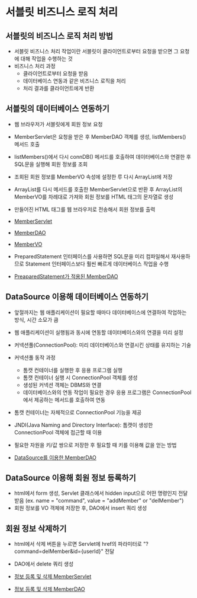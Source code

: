 # 서블릿 비즈니스 로직 처리

## 서블릿의 비즈니스 로직 처리 방법

- 서블릿 비즈니스 처리 작업이란 서블릿이 클라이언트로부터 요청을 받으면 그 요청에 대해 작업을 수행하는 것
- 비즈니스 처리 과정
  - 클라이언트로부터 요청을 받음
  - 데이터베이스 연동과 같은 비즈니스 로직을 처리
  - 처리 결과를 클라이언트에게 반환

## 서블릿의 데이터베이스 연동하기

- 웹 브라우저가 서블릿에게 회원 정보 요청
- MemberServlet은 요청을 받은 후 MemberDAO 객체를 생성, listMembers() 메서드 호출
- listMembers()에서 다시 connDB() 메서드를 호출하여 데이터베이스와 연결한 후 SQL문을 실행해 회원 정보를 조회
- 조회된 회원 정보를 MemberVO 속성에 설정한 루 다시 ArrayList에 저장
- ArrayList를 다시 메서드를 호출한 MemberServlet으로 반환 후 ArrayList의 MemberVO를 차례대로 가져와 회원 정보를 HTML 태그의 문자열로 생성
- 만들어진 HTML 태그를 웹 브라우저로 전송해서 회원 정보를 출력

- [MemberServlet](chapter7/pro07/src/sec01/ex01/MemberServlet.java)
- [MemberDAO](chapter7/pro07/src/sec01/ex01/MemberDAO.java)
- [MemberVO](chapter7/pro07/src/sec01/ex01/MemberVO.java)

- PreparedStatement 인터페이스를 사용하면 SQL문을 미리 컴파일해서 재사용하므로 Statement 인터페이스보다 훨씬 빠르게 데이터베이스 작업을 수행

- [PreaparedStatement가 적용된 MemberDAO](chapter7/pro07/src/sec01/ex02/MemberDAO.java)

## DataSource 이용해 데이터베이스 연동하기

- 앞절까지는 웹 애플리케이션이 필요할 때마다 데이터베이스에 연결하여 작업하는 방식, 시간 소모가 큼
- 웹 애플리케이션이 실행됨과 동시에 연동할 데이터베이스와의 연결을 미리 설정
- 커넥션풀(ConnectionPool): 미리 데이터베이스와 연결시킨 상태를 유지하는 기술

- 커넥션풀 동작 과정
  - 톰캣 컨테이너를 실행한 후 응용 프로그램 실행
  - 톰캣 컨테이너 실행 시 ConnectionPool 객체를 생성
  - 생성된 커넥션 객체는 DBMS와 연결
  - 데이터베이스와의 연동 작업이 필요한 경우 응용 프로그램은 ConnectionPool에서 제공하는 메서드를 호출하여 연동
- 톰캣 컨테이너는 자체적으로 ConnectionPool 기능을 제공

- JNDI(Java Naming and Directory Interface): 톰캣이 생성한 ConnectionPool 객체에 접근할 때 이용
- 필요한 자원을 키/값 쌍으로 저장한 후 필요할 때 키를 이용해 값을 얻는 방법

- [DataSource를 이용한 MemberDAO](chapter7/pro07/src/sec02/ex01/MemberDAO.java)

## DataSource 이용해 회원 정보 등록하기

- html에서 form 생성, Servlet 클래스에서 hidden input으로 어떤 명령인지 전달 받음 (ex. name = "command", value = "addMember" or "delMember")
- 회원 정보를 VO 객체에 저장한 후, DAO에서 insert 쿼리 생성

## 회원 정보 삭제하기

- html에서 삭제 버튼을 누르면 Servlet에 href의 파라미터로 "?command=delMember&id={userId}" 전달
- DAO에서 delete 쿼리 생성

- [정보 등록 및 삭제 MemberServlet](chapter7/pro07/src/sec02/ex02/MemberServlet.java)
- [정보 등록 및 삭제 MemberDAO](chapter7/pro07/src/sec02/ex02/MemberDAO.java)
